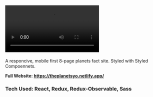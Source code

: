 # <video autoplay="" playsinline="" loop="" data-keepplaying="true" class="sc-kDvujY khDAfl"><source src="https://res.cloudinary.com/df5etts2d/video/upload/v1668327423/Portfolio/theplanets_xsravh.webm" type="video/webm"><source src="https://res.cloudinary.com/df5etts2d/video/upload/v1668327423/Portfolio/theplanets_mhe4dt.mp4" type="video/mp4"></video>

A responcive, mobile first 8-page planets fact site. Styled with Styled Compoennets.

**Full Website: https://theplanetsyo.netlify.app/**

### Tech Used: React, Redux, Redux-Observable, Sass
